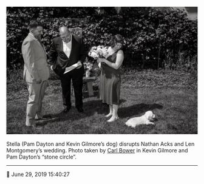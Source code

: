 ![Pam Dayton and Kevin Gilmore’s dog, Stella, disrupts Nathan Acks and Len Montgomery’s wedding](assets/d570cdfb21c1d67a88bdc1b2aa2fa2e6.webp)

Stella (Pam Dayton and Kevin Gilmore’s dog) disrupts Nathan Acks and Len Montgomery’s wedding. Photo taken by [Carl Bower](http://carlbowerphotos.com/) in Kevin Gilmore and Pam Dayton’s “stone circle”.

- - - -

📅 June 29, 2019 15:40:27
